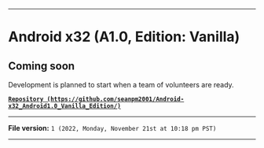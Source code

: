 
***

# Android x32 (A1.0, Edition: Vanilla)

## Coming soon

Development is planned to start when a team of volunteers are ready.

**[`Repository (https://github.com/seanpm2001/Android-x32_Android1.0_Vanilla_Edition/)`](https://github.com/seanpm2001/Android-x64_Android1.0_Vanilla_Edition/)**

***

**File version:** `1 (2022, Monday, November 21st at 10:18 pm PST)`

***

